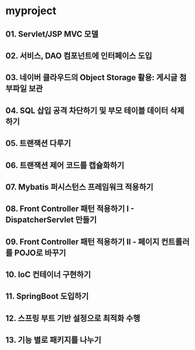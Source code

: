 # myproject

## 01. Servlet/JSP MVC 모델
## 02. 서비스, DAO 컴포넌트에 인터페이스 도입
## 03. 네이버 클라우드의 Object Storage 활용: 게시글 첨부파일 보관
## 04. SQL 삽입 공격 차단하기 및 부모 테이블 데이터 삭제하기
## 05. 트랜잭션 다루기
## 06. 트랜잭션 제어 코드를 캡슐화하기
## 07. Mybatis 퍼시스턴스 프레임워크 적용하기
## 08. Front Controller 패턴 적용하기 I - DispatcherServlet 만들기
## 09. Front Controller 패턴 적용하기 II - 페이지 컨트롤러를 POJO로 바꾸기
## 10. IoC 컨테이너 구현하기
## 11. SpringBoot 도입하기
## 12. 스프링 부트 기반 설정으로 최적화 수행
## 13. 기능 별로 패키지를 나누기